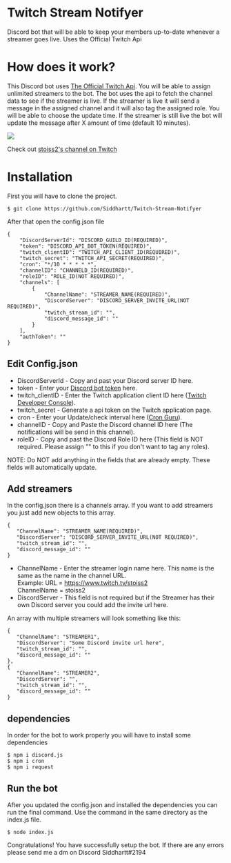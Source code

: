 # Twitch Stream Notifyer
Discord bot that will be able to keep your members up-to-date whenever a streamer goes live. Uses the Official Twitch Api

# How does it work?
This Discord bot uses [The Official Twitch Api](https://dev.twitch.tv/docs/api/). You will be able to assign unlimited streamers to the bot. The bot uses the api to fetch the channel data to see if the streamer is live. If the streamer is live it will send a message in the assigned channel and it will also tag the assigned role. You will be able to choose the update time. If the streamer is still live the bot will update the message after X amount of time (default 10 minutes).  

<img src="https://cdn.discordapp.com/attachments/738800765023551660/821513567265226803/unknown.png" />  

Check out [stoiss2's channel on Twitch](https://www.twitch.tv/stoiss2)

# Installation
First you will have to clone the project.
```console
$ git clone https://github.com/Siddhartt/Twitch-Stream-Notifyer
```

After that open the config.json file
```console
{
    "DiscordServerId": "DISCORD_GUILD_ID(REQUIRED)",
    "token": "DISCORD_API_BOT_TOKEN(REQUIRED)",
    "twitch_clientID": "TWITCH_API_CLIENT_ID(REQUIRED)",
    "twitch_secret": "TWITCH_API_SECRET(REQUIRED)",
    "cron": "*/10 * * * * *",
    "channelID": "CHANNELD_ID(REQUIRED)",
    "roleID": "ROLE_ID(NOT REQUIRED)",
    "channels": [
        {
            "ChannelName": "STREAMER_NAME(REQUIRED)",
            "DiscordServer": "DISCORD_SERVER_INVITE_URL(NOT REQUIRED)",
            "twitch_stream_id": "",
            "discord_message_id": ""
        }
    ],
    "authToken": ""
}
```
## Edit Config.json
- DiscordServerId - Copy and past your Discord server ID here.
- token - Enter your [Discord bot token](https://discord.com/developers/applications) here.
- twitch_clientID - Enter the Twitch application client ID here ([Twitch Developer Console](https://dev.twitch.tv/console/apps)).
- twitch_secret - Generate a api token on the Twitch application page.
- cron - Enter your Update/check interval here ([Cron Guru](https://crontab.guru/)).
- channelID - Copy and Paste the Discord channel ID here (The notifications will be send in this channel).
- roleID - Copy and past the Discord Role ID here (This field is NOT required. Please assign "" to this if you don't want to tag any roles).

NOTE: Do NOT add anything in the fields that are already empty. These fields will automatically update.

## Add streamers
In the config.json there is a channels array. If you want to add streamers you just add new objects to this array.
```console
{
   "ChannelName": "STREAMER_NAME(REQUIRED)",
   "DiscordServer": "DISCORD_SERVER_INVITE_URL(NOT REQUIRED)",
   "twitch_stream_id": "",
   "discord_message_id": ""
}
```
- ChannelName - Enter the streamer login name here. This name is the same as the name in the channel URL.  
Example: 
URL = https://www.twitch.tv/stoiss2  
ChannelName = stoiss2  
- DiscordServer - This field is not required but if the Streamer has their own Discord server you could add the invite url here.  
  
An array with multiple streamers will look something like this:
```console
{
   "ChannelName": "STREAMER1",
   "DiscordServer": "Some Discord invite url here",
   "twitch_stream_id": "",
   "discord_message_id": ""
},
{
   "ChannelName": "STREAMER2",
   "DiscordServer": "",
   "twitch_stream_id": "",
   "discord_message_id": ""
}
```

## dependencies
In order for the bot to work properly you will have to install some dependencies
```console
$ npm i discord.js
$ npm i cron
$ npm i request
```

## Run the bot
After you updated the config.json and installed the dependencies you can run the final command.
Use the command in the same directory as the index.js file.
```console
$ node index.js
```
Congratulations! You have successfully setup the bot.
If there are any errors please send me a dm on Discord
Siddhartt#2194
